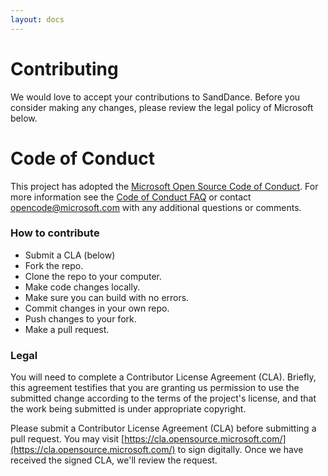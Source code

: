 ```yaml
---
layout: docs
---
```


# Contributing
We would love to accept your contributions to SandDance. Before you consider making any changes, please review the legal policy of Microsoft below.

# Code of Conduct

This project has adopted the [Microsoft Open Source Code of Conduct](https://opensource.microsoft.com/codeofconduct/). For more information see the [Code of Conduct FAQ](https://opensource.microsoft.com/codeofconduct/faq/) or contact [opencode@microsoft.com](mailto:opencode@microsoft.com) with any additional questions or comments.

### How to contribute
* Submit a CLA (below)
* Fork the repo.
* Clone the repo to your computer.
* Make code changes locally.
* Make sure you can build with no errors.
* Commit changes in your own repo.
* Push changes to your fork.
* Make a pull request.

### Legal
You will need to complete a Contributor License Agreement (CLA). Briefly, this agreement testifies that you are granting us permission to use the submitted change according to the terms of the project's license, and that the work being submitted is under appropriate copyright.

Please submit a Contributor License Agreement (CLA) before submitting a pull request. You may visit [https://cla.opensource.microsoft.com/](https://cla.opensource.microsoft.com/) to sign digitally. Once we have received the signed CLA, we'll review the request.
